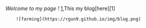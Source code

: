 *Welcome to my page !*
       [1](https://rgun9.github.io/farming "种地项目"),This my blog[here][1]

        ![farming](https://rgun9.github.io/img/blog.png)
